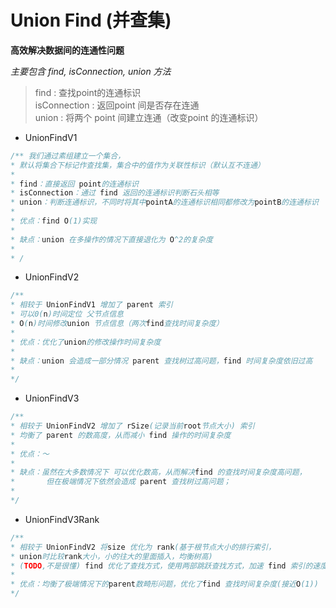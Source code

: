 # Union Find (并查集)

__高效解决数据间的连通性问题__

_主要包含 find, isConnection, union 方法_
> find : 查找point的连通标识 <br>
> isConnection : 返回point 间是否存在连通 <br>
> union : 将两个 point 间建立连通（改变point 的连通标识）

- UnionFindV1
```java
/** 我们通过素组建立一个集合，
* 默认将集合下标记作查找集，集合中的值作为关联性标识（默认互不连通）
*
* find：直接返回 point的连通标识
* isConnection：通过 find 返回的连通标识判断石头相等
* union：判断连通标识，不同时将其中pointA的连通标识相同都修改为pointB的连通标识
*
* 优点：find O(1)实现
* 
* 缺点：union 在多操作的情况下直接退化为 O^2的复杂度
* 
* /  

```

- UnionFindV2
```java
/**
* 相较于 UnionFindV1 增加了 parent 索引 
* 可以0(n)时间定位 父节点信息
* O(n)时间修改union 节点信息（两次find查找时间复杂度）
* 
* 优点：优化了union的修改操作时间复杂度
* 
* 缺点：union 会造成一部分情况 parent 查找树过高问题，find 时间复杂度依旧过高
* 
*/

```

- UnionFindV3
```java
/**
* 相较于 UnionFindV2 增加了 rSize(记录当前root节点大小) 索引 
* 均衡了 parent 的数高度，从而减小 find 操作的时间复杂度
* 
* 优点：～
* 
* 缺点：虽然在大多数情况下 可以优化数高，从而解决find 的查找时间复杂度高问题，
*       但在极端情况下依然会造成 parent 查找树过高问题；
* 
*/

```

- UnionFindV3Rank
```java
/**
* 相较于 UnionFindV2 将size 优化为 rank(基于根节点大小的排行索引，
* union时比较rank大小，小的往大的里面插入，均衡树高)
* (TODO,不是很懂) find 优化了查找方式，使用两部跳跃查找方式，加速 find 索引的速度，并将 树高降低接近O(1) 的时间复杂度
* 
* 优点：均衡了极端情况下的parent数畸形问题，优化了find 查找时间复杂度(接近O(1))
*/

```
